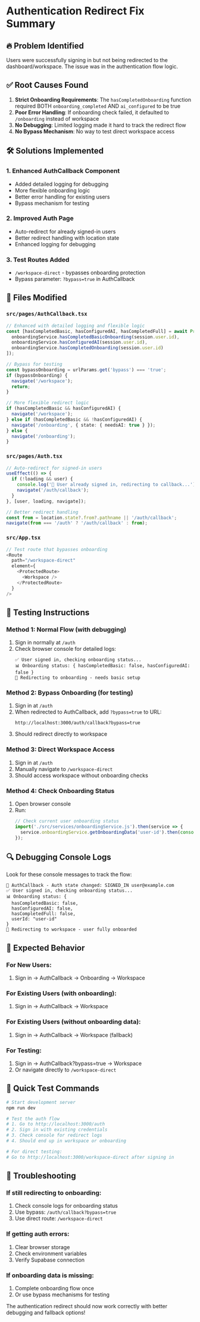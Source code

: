 # Authentication Redirect Fix Summary

## 🔥 **Problem Identified**
Users were successfully signing in but not being redirected to the dashboard/workspace. The issue was in the authentication flow logic.

## ✅ **Root Causes Found**

1. **Strict Onboarding Requirements**: The `hasCompletedOnboarding` function required BOTH `onboarding_completed` AND `ai_configured` to be true
2. **Poor Error Handling**: If onboarding check failed, it defaulted to `/onboarding` instead of workspace
3. **No Debugging**: Limited logging made it hard to track the redirect flow
4. **No Bypass Mechanism**: No way to test direct workspace access

## 🛠️ **Solutions Implemented**

### 1. **Enhanced AuthCallback Component**
- Added detailed logging for debugging
- More flexible onboarding logic
- Better error handling for existing users
- Bypass mechanism for testing

### 2. **Improved Auth Page**
- Auto-redirect for already signed-in users
- Better redirect handling with location state
- Enhanced logging for debugging

### 3. **Test Routes Added**
- `/workspace-direct` - bypasses onboarding protection
- Bypass parameter: `?bypass=true` in AuthCallback

## 📁 **Files Modified**

### `src/pages/AuthCallback.tsx`
```typescript
// Enhanced with detailed logging and flexible logic
const [hasCompletedBasic, hasConfiguredAI, hasCompletedFull] = await Promise.all([
  onboardingService.hasCompletedBasicOnboarding(session.user.id),
  onboardingService.hasConfiguredAI(session.user.id),
  onboardingService.hasCompletedOnboarding(session.user.id)
]);

// Bypass for testing
const bypassOnboarding = urlParams.get('bypass') === 'true';
if (bypassOnboarding) {
  navigate('/workspace');
  return;
}

// More flexible redirect logic
if (hasCompletedBasic && hasConfiguredAI) {
  navigate('/workspace');
} else if (hasCompletedBasic && !hasConfiguredAI) {
  navigate('/onboarding', { state: { needsAI: true } });
} else {
  navigate('/onboarding');
}
```

### `src/pages/Auth.tsx`
```typescript
// Auto-redirect for signed-in users
useEffect(() => {
  if (!loading && user) {
    console.log('👤 User already signed in, redirecting to callback...');
    navigate('/auth/callback');
  }
}, [user, loading, navigate]);

// Better redirect handling
const from = location.state?.from?.pathname || '/auth/callback';
navigate(from === '/auth' ? '/auth/callback' : from);
```

### `src/App.tsx`
```typescript
// Test route that bypasses onboarding
<Route
  path="/workspace-direct"
  element={
    <ProtectedRoute>
      <Workspace />
    </ProtectedRoute>
  }
/>
```

## 🧪 **Testing Instructions**

### Method 1: Normal Flow (with debugging)
1. Sign in normally at `/auth`
2. Check browser console for detailed logs:
   ```
   ✅ User signed in, checking onboarding status...
   📊 Onboarding status: { hasCompletedBasic: false, hasConfiguredAI: false }
   📝 Redirecting to onboarding - needs basic setup
   ```

### Method 2: Bypass Onboarding (for testing)
1. Sign in at `/auth`
2. When redirected to AuthCallback, add `?bypass=true` to URL:
   ```
   http://localhost:3000/auth/callback?bypass=true
   ```
3. Should redirect directly to workspace

### Method 3: Direct Workspace Access
1. Sign in at `/auth`
2. Manually navigate to `/workspace-direct`
3. Should access workspace without onboarding checks

### Method 4: Check Onboarding Status
1. Open browser console
2. Run:
   ```javascript
   // Check current user onboarding status
   import('./src/services/onboardingService.js').then(service => {
     service.onboardingService.getOnboardingData('user-id').then(console.log);
   });
   ```

## 🔍 **Debugging Console Logs**

Look for these console messages to track the flow:

```
🔄 AuthCallback - Auth state changed: SIGNED_IN user@example.com
✅ User signed in, checking onboarding status...
📊 Onboarding status: {
  hasCompletedBasic: false,
  hasConfiguredAI: false,
  hasCompletedFull: false,
  userId: "user-id"
}
🎯 Redirecting to workspace - user fully onboarded
```

## 🎯 **Expected Behavior**

### For New Users:
1. Sign in → AuthCallback → Onboarding → Workspace

### For Existing Users (with onboarding):
1. Sign in → AuthCallback → Workspace

### For Existing Users (without onboarding data):
1. Sign in → AuthCallback → Workspace (fallback)

### For Testing:
1. Sign in → AuthCallback?bypass=true → Workspace
2. Or navigate directly to `/workspace-direct`

## 🚀 **Quick Test Commands**

```bash
# Start development server
npm run dev

# Test the auth flow
# 1. Go to http://localhost:3000/auth
# 2. Sign in with existing credentials
# 3. Check console for redirect logs
# 4. Should end up in workspace or onboarding

# For direct testing:
# Go to http://localhost:3000/workspace-direct after signing in
```

## 🔧 **Troubleshooting**

### If still redirecting to onboarding:
1. Check console logs for onboarding status
2. Use bypass: `/auth/callback?bypass=true`
3. Use direct route: `/workspace-direct`

### If getting auth errors:
1. Clear browser storage
2. Check environment variables
3. Verify Supabase connection

### If onboarding data is missing:
1. Complete onboarding flow once
2. Or use bypass mechanisms for testing

The authentication redirect should now work correctly with better debugging and fallback options!
